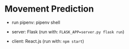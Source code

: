 # Movement Prediction

- run pipenv: pipenv shell

- server: Flask (run with: `FLASK_APP=server.py flask run`)

- client: React.js (run with: `npm start`)